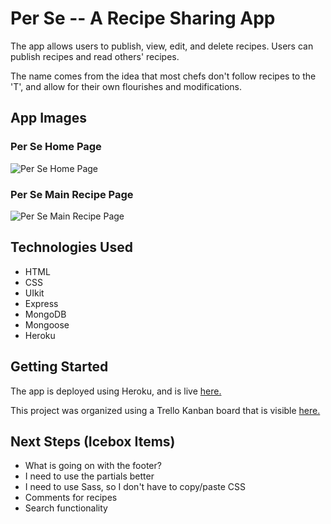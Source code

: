 # Per Se -- A Recipe Sharing App

The app allows users to publish, view, edit, and delete recipes. Users can publish recipes and read others' recipes. 

The name comes from the idea that most chefs don't follow recipes to the 'T', and allow for their own flourishes and modifications.

## App Images

### Per Se Home Page
![Per Se Home Page](https://i.imgur.com/3Q8csRt.png)

### Per Se Main Recipe Page
![Per Se Main Recipe Page](https://i.imgur.com/wXzwU1C.png)

## Technologies Used

- HTML
- CSS
- UIkit
- Express
- MongoDB
- Mongoose
- Heroku

## Getting Started

The app is deployed using Heroku, and is live [here.](https://per-se-app.herokuapp.com/)

This project was organized using a Trello Kanban board that is visible [here.](https://trello.com/b/rq88HumJ/per-se)

## Next Steps (Icebox Items)

- What is going on with the footer?
- I need to use the partials better
- I need to use Sass, so I don't have to copy/paste CSS
- Comments for recipes
- Search functionality


